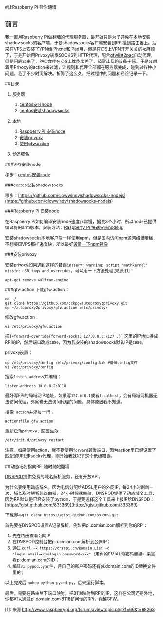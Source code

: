 #让Raspberry Pi 带你翻墙

## 前言

我一直用Raspberry Pi做翻墙的代理服务器，最开始只是为了避免在本地安装shadowsocks的客户端，于是shadowsocks客户端安装到RPi挂到路由器上。后来在VPS上安装了VPN给iPhone和iPad用，但是在iOS上VPN开开关关的太麻烦了，于是开始用Privoxy转发SOCKS到HTTP代理，配合[gfwlist2pac](https://github.com/clowwindy/gfwlist2pac)自动代理，但是问题又来了，PAC文件在iOS上性能太差了，经常让我的设备卡死。于是又想着用Privoxy的action来过滤，让规则和代理全部都在服务器完成，碰到过各种小问题，花了不少时间解决。折腾了这么久，把过程中的问题和经验记录一下。

##目录

1. 服务器
    1. [centos安装node](#title-1)
    2. [centos安装shadowsocks](#title-1-1)

2. 本地
    1. [Raspberry Pi 安装node](#title-2-1)
    2. [安装privoxy](#title-2-2)
    2. [使用gfw.action](#title-2-3)
3. [动态域名](#title-3)

###<a name="title-1"></a>VPS安装node

移步：[centos安装node](https://github.com/fankangsong/note/wiki/centos-5-%E5%AE%89%E8%A3%85nodejs)

###<a name="title-1-1"></a>centos安装shadowsocks

移步：[https://github.com/clowwindy/shadowsocks-nodejs](https://github.com/clowwindy/shadowsocks-nodejs)

###<a name="title-2-1"></a>Raspberry Pi 安装node

在Raspberry Pi如何编译安装node速度非常慢，据说3个小时，所以node已提供编译好的arm版本，安装方法：[Raspberry Pi 快速安装node.js](https://github.com/fankangsong/note/wiki/Raspberry-Pi-%E5%BF%AB%E9%80%9F%E5%AE%89%E8%A3%85node.js)

安装shadowsocks本地客户端一样使用npm，但是国内访问npm源网络很糟糕，不想美国VPS那样速度快，所以最好[设置一下npm镜像](https://github.com/fankangsong/note/wiki/npm%E5%9B%BD%E5%86%85%E9%95%9C%E5%83%8F%EF%BC%88%E8%BD%AC%EF%BC%89)

###<a name="title-2-2"></a>安装privoxy

安装privoxy如果遇到这样的错误`insserv: warning: script 'mathkernel' missing LSB tags and overrides`，可以用一下方法处理[来源][1]：
```
apt-get remove wolfram-engine
```

###<a name="title-2-3"></a>gfw.action
下载gfw.action：

    cd ~/
    git clone https://github.com/cckpg/autoproxy2privoxy.git
    cp ~/autoproxy2privoxy/gfw.action /etc/privoxy/


修改gfw.action：
```
vi /etc/privoxy/gfw.action
```

把`{+forward-override{forward-socks5 127.0.0.1:7127 .}}` 这里的IP地址换成RPi的IP，然后端口改成`1080`，因为我安装的shadowsocks默认IP是`1080`。

privoxy设置：

    cp /etc/privoxy/config /etc/privoxy/config.bak #备份config文件
    vi /etc/privoxy/config


搜索`listen-address`并编辑：
```
listen-address 10.0.0.2:8118
```
最好写RPi的局域网IP地址，如果写`127.0.0.1`或者`localhost`，会有局域网机器无法访问代理，外网也无法访问代理的问题，具体原因我不知道。

搜索`.action`并添加一行：
```
actionsfile gfw.action
```

重新启动privoxy，配置生效：
```
/etc/init.d/privoxy restart
```

注意，如果使用action，就不要使用`forward`转发端口，因为action里已经设置了匹配的URL走socks代理，刚开始我就犯了这个低级错误。

##<a name="title-3"></a>动态域名指向RPi,随时随地翻墙

[DNSPOD](https://www.dnspod.cn/)提供免费的域名解析服务，还有开放API。

为什么要使用动态域名，因为电信分配给ADSL用户的外网IP，每24小时刷新一次，域名及时解析到路由器，24小时候就失效。DNSPOD提供了动态域名工具，因为RPi默认是已经安装了python，于是我选择这个工具来上报IP给DNSPOD：[https://gist.github.com/833369](https://gist.github.com/833369)

下载脚本`git clone https://gist.github.com/833369.git`

首先要在DNSPOD设置A记录解析，例如把pi.domian.com解析到你的RPi：

1. 先在路由查看公网IP
2. 在DNSPOD控制台把pi.domian.com解析到公网IP；
3. 通过 `curl -k https://dnsapi.cn/Domain.List -d "login_email=xxx&login_password=xxx"`（用你的EMIAL和密码替换）来查看pi.domian.com的ID；
4. 编辑`vi pypod.py`文件，用自己的账户密码还有pi.domain.com的ID替换文件里的；

以上完成后 `nohup python pypod.py`，后来运行脚本。

最后，需要在路由坐下端口映射，把8118映射到RPi的IP，这样在公司还是外地，你都可以通过pi.domain.com:8118访问你的RPi，穿越GFW。


[1]: 来源 http://www.raspberrypi.org/forums/viewtopic.php?f=66&t=68263